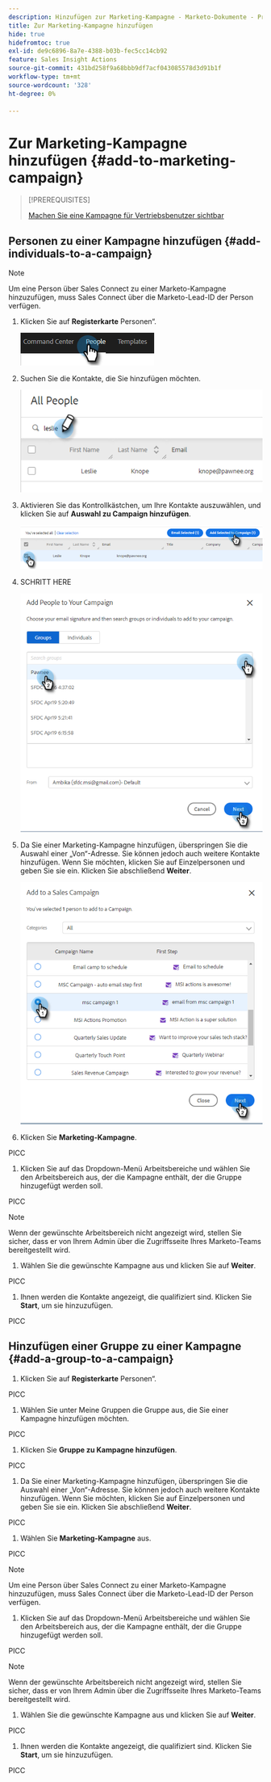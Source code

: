 ```yaml
---
description: Hinzufügen zur Marketing-Kampagne - Marketo-Dokumente - Produktdokumentation
title: Zur Marketing-Kampagne hinzufügen
hide: true
hidefromtoc: true
exl-id: de9c6896-8a7e-4388-b03b-fec5cc14cb92
feature: Sales Insight Actions
source-git-commit: 431bd258f9a68bbb9df7acf043085578d3d91b1f
workflow-type: tm+mt
source-wordcount: '328'
ht-degree: 0%

---
```


# Zur Marketing-Kampagne hinzufügen {#add-to-marketing-campaign}

>[!PREREQUISITES]
>
>[Machen Sie eine Kampagne für Vertriebsbenutzer sichtbar](/help/marketo/product-docs/marketo-sales-insight/actions/marketo/make-a-campaign-visible-to-sales-connect-users.md)

## Personen zu einer Kampagne hinzufügen {#add-individuals-to-a-campaign}

>[!NOTE]
>
>Um eine Person über Sales Connect zu einer Marketo-Kampagne hinzuzufügen, muss Sales Connect über die Marketo-Lead-ID der Person verfügen.

1. Klicken Sie auf **Registerkarte** Personen“.

   ![](assets/add-to-marketing-campaign-1.png)

1. Suchen Sie die Kontakte, die Sie hinzufügen möchten.

   ![](assets/add-to-marketing-campaign-2.png)

1. Aktivieren Sie das Kontrollkästchen, um Ihre Kontakte auszuwählen, und klicken Sie auf **Auswahl zu Campaign hinzufügen**.

   ![](assets/add-to-marketing-campaign-3.png)

1. SCHRITT HERE

   ![](assets/add-to-marketing-campaign-4.png)

1. Da Sie einer Marketing-Kampagne hinzufügen, überspringen Sie die Auswahl einer „Von“-Adresse. Sie können jedoch auch weitere Kontakte hinzufügen. Wenn Sie möchten, klicken Sie auf Einzelpersonen und geben Sie sie ein. Klicken Sie abschließend **Weiter**.

   ![](assets/add-to-marketing-campaign-5.png)

1. Klicken Sie **Marketing-Kampagne**.

PICC

1. Klicken Sie auf das Dropdown-Menü Arbeitsbereiche und wählen Sie den Arbeitsbereich aus, der die Kampagne enthält, der die Gruppe hinzugefügt werden soll.

PICC

>[!NOTE]
>
>Wenn der gewünschte Arbeitsbereich nicht angezeigt wird, stellen Sie sicher, dass er von Ihrem Admin über die Zugriffsseite Ihres Marketo-Teams bereitgestellt wird.

1. Wählen Sie die gewünschte Kampagne aus und klicken Sie auf **Weiter**.

PICC

1. Ihnen werden die Kontakte angezeigt, die qualifiziert sind. Klicken Sie **Start**, um sie hinzuzufügen.

PICC

## Hinzufügen einer Gruppe zu einer Kampagne {#add-a-group-to-a-campaign}

1. Klicken Sie auf **Registerkarte** Personen“.

PICC

1. Wählen Sie unter Meine Gruppen die Gruppe aus, die Sie einer Kampagne hinzufügen möchten.

PICC

1. Klicken Sie **Gruppe zu Kampagne hinzufügen**.

PICC

1. Da Sie einer Marketing-Kampagne hinzufügen, überspringen Sie die Auswahl einer „Von“-Adresse. Sie können jedoch auch weitere Kontakte hinzufügen. Wenn Sie möchten, klicken Sie auf Einzelpersonen und geben Sie sie ein. Klicken Sie abschließend **Weiter**.

PICC

1. Wählen Sie **Marketing-Kampagne** aus.

PICC

>[!NOTE]
>
>Um eine Person über Sales Connect zu einer Marketo-Kampagne hinzuzufügen, muss Sales Connect über die Marketo-Lead-ID der Person verfügen.

1. Klicken Sie auf das Dropdown-Menü Arbeitsbereiche und wählen Sie den Arbeitsbereich aus, der die Kampagne enthält, der die Gruppe hinzugefügt werden soll.

PICC

>[!NOTE]
>
>Wenn der gewünschte Arbeitsbereich nicht angezeigt wird, stellen Sie sicher, dass er von Ihrem Admin über die Zugriffsseite Ihres Marketo-Teams bereitgestellt wird.

1. Wählen Sie die gewünschte Kampagne aus und klicken Sie auf **Weiter**.

PICC

1. Ihnen werden die Kontakte angezeigt, die qualifiziert sind. Klicken Sie **Start**, um sie hinzuzufügen.

PICC
